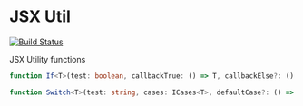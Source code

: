 # JSX Util

[![Build Status](https://travis-ci.org/sjohnsonaz/jsx-util.svg?branch=master)](https://travis-ci.org/sjohnsonaz/jsx-util)

JSX Utility functions

```` TypeScript
function If<T>(test: boolean, callbackTrue: () => T, callbackElse?: () => T): T;
````

```` TypeScript
function Switch<T>(test: string, cases: ICases<T>, defaultCase?: () => T);
````
